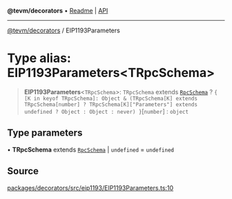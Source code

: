 **@tevm/decorators** • [Readme](../README.md) \| [API](../globals.md)

***

[@tevm/decorators](../README.md) / EIP1193Parameters

# Type alias: EIP1193Parameters\<TRpcSchema\>

> **EIP1193Parameters**\<`TRpcSchema`\>: `TRpcSchema` extends [`RpcSchema`](RpcSchema.md) ? `{ [K in keyof TRpcSchema]: Object & (TRpcSchema[K] extends TRpcSchema[number] ? TRpcSchema[K]["Parameters"] extends undefined ? Object : Object : never) }`\[`number`\] : `object`

## Type parameters

• **TRpcSchema** extends [`RpcSchema`](RpcSchema.md) \| `undefined` = `undefined`

## Source

[packages/decorators/src/eip1193/EIP1193Parameters.ts:10](https://github.com/evmts/tevm-monorepo/blob/main/packages/decorators/src/eip1193/EIP1193Parameters.ts#L10)
